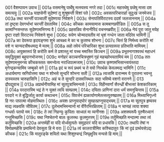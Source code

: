 001  वैशम्पायन उवाच  ||
001a वसमानेषु पार्थेषु मत्स्यस्य नगरे तदा |
001c महारथेषु छन्नेषु मासा दश समत्ययुः ||
002a याज्ञसेनी सुदेष्णां तु शुश्रूषन्ती विशां पते |
002c अवसत्परिचारार्हा सुदुःखं जनमेजय ||
003a तथा चरन्तीं पाञ्चालीं सुदेष्णाया निवेशने |
003c सेनापतिर्विराटस्य ददर्श जलजाननाम् ||
004a तां दृष्ट्वा देवगर्भाभां चरन्तीं देवतामिव |
004c कीचकः कामयामास कामबाणप्रपीडितः ||
005a स तु कामाग्निसन्तप्तः सुदेष्णामभिगम्य वै |
005c प्रहसन्निव सेनानीरिदं वचनमब्रवीत् ||
006a नेयं पुरा जातु मयेह दृष्टा राज्ञो विराटस्य निवेशने शुभा |
006c रूपेण चोन्मादयतीव मां भृशं गन्धेन जाता मदिरेव भामिनी ||
007a का देवरूपा हृदयङ्गमा शुभे आचक्ष्व मे का च कुतश्च शोभना |
007c चित्तं हि निर्मथ्य करोति मां वशे न चान्यदत्रौषधमद्य मे मतम् ||
008a अहो तवेयं परिचारिका शुभा प्रत्यग्ररूपा प्रतिभाति मामियम् |
008c अयुक्तरूपं हि करोति कर्म ते प्रशास्तु मां यच्च ममास्ति किञ्चन ||
009a प्रभूतनागाश्वरथं महाधनं समृद्धियुक्तं बहुपानभोजनम् |
009c मनोहरं काञ्चनचित्रभूषणं गृहं महच्छोभयतामियं मम ||
010a ततः सुदेष्णामनुमन्त्र्य कीचकस्ततः समभ्येत्य नराधिपात्मजाम् |
010c उवाच कृष्णामभिसान्त्वयंस्तदा मृगेन्द्रकन्यामिव जम्बुको वने ||
011a इदं च रूपं प्रथमं च ते वयो निरर्थकं केवलमद्य भामिनि |
011c अधार्यमाणा स्रगिवोत्तमा यथा न शोभसे सुन्दरि शोभना सती ||
012a त्यजामि दारान्मम ये पुरातना भवन्तु दास्यस्तव चारुहासिनि |
012c अहं च ते सुन्दरि दासवत्स्थितः सदा भविष्ये वशगो वरानने ||
013  द्रौपद्युवाच ||
013a अप्रार्थनीयामिह मां सूतपुत्राभिमन्यसे |
013c विहीनवर्णां सैरन्ध्रीं बीभत्सां केशकारिकाम् ||
014a परदारास्मि भद्रं ते न युक्तं त्वयि साम्प्रतम् |
014c दयिताः प्राणिनां दारा धर्मं समनुचिन्तय ||
015a परदारे न ते बुद्धिर्जातु कार्या कथञ्चन |
015c विवर्जनं ह्यकार्याणामेतत्सत्पुरुषव्रतम् ||
016a मिथ्याभिगृध्नो हि नरः पापात्मा मोहमास्थितः |
016c अयशः प्राप्नुयाद्घोरं सुमहत्प्राप्नुयाद्भयम् ||
017a मा सूतपुत्र हृष्यस्व माद्य त्यक्ष्यसि जीवितम् |
017c दुर्लभामभिमन्वानो मां वीरैरभिरक्षिताम् ||
018a न चाप्यहं त्वया शक्या गन्धर्वाः पतयो मम |
018c ते त्वां निहन्युः कुपिताः साध्वलं मा व्यनीनशः ||
019a अशक्यरूपैः पुरुषैरध्वानं गन्तुमिच्छसि |
019c यथा निश्चेतनो बालः कूलस्थः कूलमुत्तरम् ||
019e तर्तुमिच्छति मन्दात्मा तथा त्वं कर्तुमिच्छसि |
020a अन्तर्महीं वा यदि वोर्ध्वमुत्पतेः समुद्रपारं यदि वा प्रधावसि |
020c तथापि तेषां न विमोक्षमर्हसि प्रमाथिनो देवसुता हि मे वराः ||
021a त्वं कालरात्रीमिव कश्चिदातुरः किं मां दृढं प्रार्थयसेऽद्य कीचक |
021c किं मातुरङ्के शयितो यथा शिशुश्चन्द्रं जिघृक्षुरिव मन्यसे हि माम् ||
